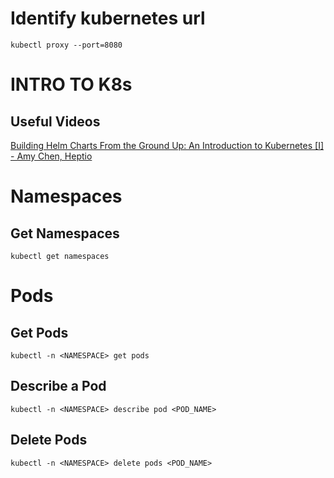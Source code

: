 # Identify kubernetes url
`kubectl proxy --port=8080`

# INTRO TO K8s
## Useful Videos
[Building Helm Charts From the Ground Up: An Introduction to Kubernetes [I] - Amy Chen, Heptio](https://www.youtube.com/watch?v=vQX5nokoqrQ)

# Namespaces
## Get Namespaces
`kubectl get namespaces`

# Pods
## Get Pods
`kubectl -n <NAMESPACE> get pods`

## Describe a Pod
`kubectl -n <NAMESPACE> describe pod <POD_NAME>`

## Delete Pods
`kubectl -n <NAMESPACE> delete pods <POD_NAME>`
